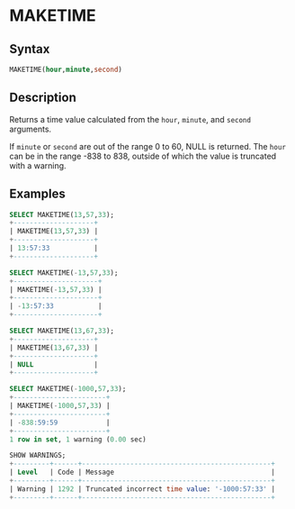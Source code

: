 # MAKETIME

## Syntax

```sql
MAKETIME(hour,minute,second)
```

## Description

Returns a time value calculated from the `hour`, `minute`, and `second` arguments.

If `minute` or `second` are out of the range 0 to 60, NULL is returned. The `hour` can be in the range -838 to 838, outside of which the value is truncated with a warning.

## Examples

```sql
SELECT MAKETIME(13,57,33);
+--------------------+
| MAKETIME(13,57,33) |
+--------------------+
| 13:57:33           |
+--------------------+

SELECT MAKETIME(-13,57,33);
+---------------------+
| MAKETIME(-13,57,33) |
+---------------------+
| -13:57:33           |
+---------------------+

SELECT MAKETIME(13,67,33);
+--------------------+
| MAKETIME(13,67,33) |
+--------------------+
| NULL               |
+--------------------+

SELECT MAKETIME(-1000,57,33);
+-----------------------+
| MAKETIME(-1000,57,33) |
+-----------------------+
| -838:59:59            |
+-----------------------+
1 row in set, 1 warning (0.00 sec)

SHOW WARNINGS;
+---------+------+-----------------------------------------------+
| Level   | Code | Message                                       |
+---------+------+-----------------------------------------------+
| Warning | 1292 | Truncated incorrect time value: '-1000:57:33' |
+---------+------+-----------------------------------------------+
```